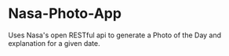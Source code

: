 # Nasa-Photo-App
Uses Nasa's open RESTful api to generate a Photo of the Day and explanation for a given date.
